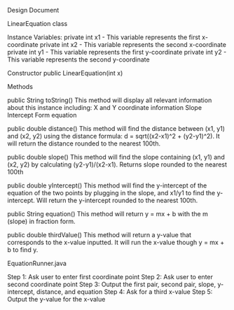 
Design Document

LinearEquation class

Instance Variables:
private int x1 - This variable represents the first x-coordinate
private int x2 - This variable represents the second x-coordinate
private int y1 - This variable represents the first y-coordinate
private int y2 - This variable represents the second y-coordinate

Constructor
	public LinearEquation(int x)

Methods

public String toString()
This method will display all relevant information about this instance including:
X and Y coordinate information
Slope Intercept Form equation

public double distance()
This method will find the distance between (x1, y1) and (x2, y2) using the distance formula: d = sqrt((x2-x1)^2 + (y2-y1)^2). It will return the distance rounded to the nearest 100th.

public double slope()
This method will find the slope containing (x1, y1) and (x2, y2) by calculating (y2-y1)/(x2-x1). Returns slope rounded to the nearest 100th

public double yIntercept()
This method will find the y-intercept of the equation of the two points by plugging in the slope, and x1/y1 to find the y-intercept. Will return the y-intercept rounded to the nearest 100th.

public String equation()
This method will return y = mx + b with the m (slope) in fraction form.

public double thirdValue()
This method will return a y-value that corresponds to the x-value inputted. It will run the x-value though y = mx + b to find y.





EquationRunner.java

Step 1: Ask user to enter first coordinate point
Step 2: Ask user to enter second coordinate point
Step 3: Output the first pair, second pair, slope, y-intercept, distance, and equation
Step 4: Ask for a third x-value
Step 5: Output the y-value for the x-value

